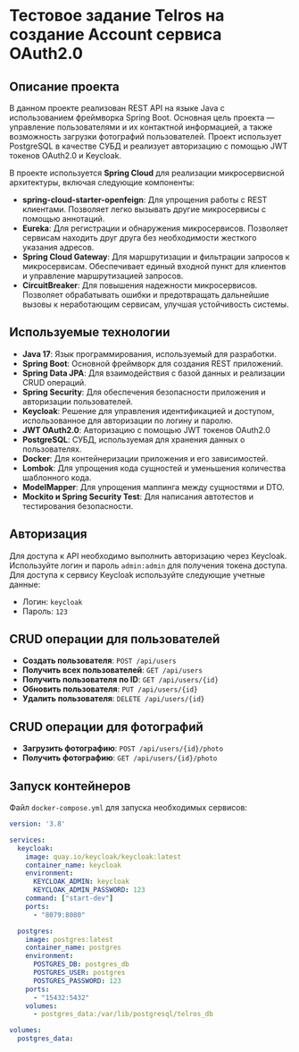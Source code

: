 # Тестовое задание Telros на создание Account сервиса OAuth2.0

## Описание проекта

В данном проекте реализован REST API на языке Java с использованием фреймворка Spring Boot. Основная цель проекта — управление пользователями и их контактной информацией, а также возможность загрузки фотографий пользователей. Проект использует PostgreSQL в качестве СУБД и реализует авторизацию с помощью JWT токенов OAuth2.0 и Keycloak.

В проекте используется **Spring Cloud** для реализации микросервисной архитектуры, включая следующие компоненты:
- **spring-cloud-starter-openfeign**: Для упрощения работы с REST клиентами. Позволяет легко вызывать другие микросервисы с помощью аннотаций.
- **Eureka**: Для регистрации и обнаружения микросервисов. Позволяет сервисам находить друг друга без необходимости жесткого указания адресов.
- **Spring Cloud Gateway**: Для маршрутизации и фильтрации запросов к микросервисам. Обеспечивает единый входной пункт для клиентов и управление маршрутизацией запросов.
- **CircuitBreaker**: Для повышения надежности микросервисов. Позволяет обрабатывать ошибки и предотвращать дальнейшие вызовы к неработающим сервисам, улучшая устойчивость системы.

## Используемые технологии

- **Java 17**: Язык программирования, используемый для разработки.
- **Spring Boot**: Основной фреймворк для создания REST приложений.
- **Spring Data JPA**: Для взаимодействия с базой данных и реализации CRUD операций.
- **Spring Security**: Для обеспечения безопасности приложения и авторизации пользователей.
- **Keycloak**: Решение для управления идентификацией и доступом, использованное для авторизации по логину и паролю.
- **JWT OAuth2.0**: Авторизацию с помощью JWT токенов OAuth2.0
- **PostgreSQL**: СУБД, используемая для хранения данных о пользователях.
- **Docker**: Для контейнеризации приложения и его зависимостей.
- **Lombok**: Для упрощения кода сущностей и уменьшения количества шаблонного кода.
- **ModelMapper**: Для упрощения маппинга между сущностями и DTO.
- **Mockito и Spring Security Test**: Для написания автотестов и тестирования безопасности.

## Авторизация
Для доступа к API необходимо выполнить авторизацию через Keycloak. Используйте логин и пароль `admin:admin` для получения токена доступа. Для доступа к сервису Keycloak используйте следующие учетные данные:

- Логин: `keycloak`
- Пароль: `123`

## CRUD операции для пользователей

- **Создать пользователя**: `POST /api/users`
- **Получить всех пользователей**: `GET /api/users`
- **Получить пользователя по ID**: `GET /api/users/{id}`
- **Обновить пользователя**: `PUT /api/users/{id}`
- **Удалить пользователя**: `DELETE /api/users/{id}`

## CRUD операции для фотографий

- **Загрузить фотографию**: `POST /api/users/{id}/photo`
- **Получить фотографию**: `GET /api/users/{id}/photo`

## Запуск контейнеров

Файл `docker-compose.yml` для запуска необходимых сервисов:

```yaml
version: '3.8'

services:
  keycloak:
    image: quay.io/keycloak/keycloak:latest
    container_name: keycloak
    environment:
      KEYCLOAK_ADMIN: keycloak
      KEYCLOAK_ADMIN_PASSWORD: 123
    command: ["start-dev"]
    ports:
      - "8079:8080"

  postgres:
    image: postgres:latest
    container_name: postgres
    environment:
      POSTGRES_DB: postgres_db
      POSTGRES_USER: postgres
      POSTGRES_PASSWORD: 123
    ports:
      - "15432:5432"
    volumes:
      - postgres_data:/var/lib/postgresql/telros_db

volumes:
  postgres_data:
